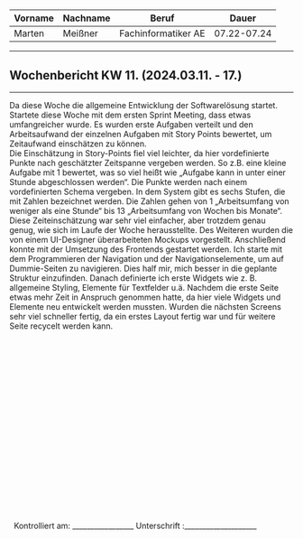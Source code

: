 #

| Vorname | Nachname | Beruf               | Dauer       |
| ------- | -------- | ------------------- | ----------- |
| Marten  | Meißner  | Fachinformatiker AE | 07.22-07.24 |
---

## Wochenbericht KW 11.  (2024.03.11. - 17.)

---
Da diese Woche die allgemeine Entwicklung der Softwarelösung startet. Startete diese Woche mit dem ersten Sprint Meeting, dass etwas umfangreicher wurde. Es wurden erste Aufgaben verteilt und den Arbeitsaufwand der einzelnen Aufgaben mit Story Points bewertet, um Zeitaufwand einschätzen zu können.      
Die Einschätzung in Story-Points fiel viel leichter, da hier vordefinierte Punkte nach geschätzter Zeitspanne vergeben werden. So z.B. eine kleine Aufgabe mit 1 bewertet, was so viel heißt wie „Aufgabe kann in unter einer Stunde abgeschlossen werden“. Die Punkte werden nach einem vordefinierten Schema vergeben. In dem System gibt es sechs Stufen, die mit Zahlen bezeichnet werden. Die Zahlen gehen von 1 „Arbeitsumfang von weniger als eine Stunde“ bis 13 „Arbeitsumfang von Wochen bis Monate“.
Diese Zeiteinschätzung war sehr viel einfacher, aber trotzdem genau genug, wie sich im Laufe der Woche herausstellte.
Des Weiteren wurden die von einem UI-Designer überarbeiteten Mockups vorgestellt.
Anschließend konnte mit der Umsetzung des Frontends gestartet werden.
Ich starte mit dem Programmieren der Navigation und der Navigationselemente, um auf Dummie-Seiten zu navigieren.
Dies half mir, mich besser in die geplante Struktur einzufinden.
Danach definierte ich erste Widgets wie z. B. allgemeine Styling, Elemente für Textfelder u.ä.
Nachdem die erste Seite etwas mehr Zeit in Anspruch genommen hatte, da hier viele Widgets und Elemente neu entwickelt werden mussten. Wurden die nächsten Screens sehr viel schneller fertig, da ein erstes Layout fertig war und für weitere Seite recycelt werden kann.

&nbsp;
\
\
\
\
\
\
\
\
\
\
\
\
\
\
\
\
\
\
\
&nbsp;
Kontrolliert am: _________________ Unterschrift  :____________________
